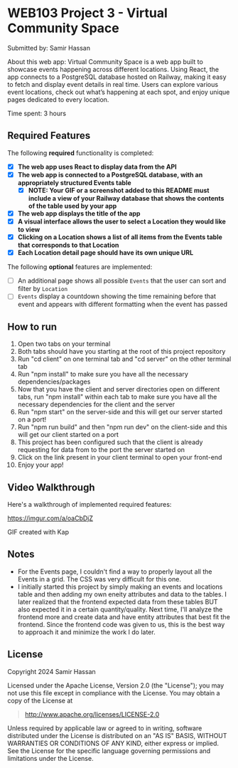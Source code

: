 # WEB103 Project 3 - Virtual Community Space

Submitted by: Samir Hassan

About this web app: Virtual Community Space is a web app built to showcase events happening across different locations. Using React, the app connects to a PostgreSQL database hosted on Railway, making it easy to fetch and display event details in real time. Users can explore various event locations, check out what’s happening at each spot, and enjoy unique pages dedicated to every location.

Time spent: 3 hours

## Required Features

The following **required** functionality is completed:

<!-- Make sure to check off completed functionality below -->

- [X] **The web app uses React to display data from the API**
- [X] **The web app is connected to a PostgreSQL database, with an appropriately structured Events table**
  - [X] **NOTE: Your GIF or a screenshot added to this README must include a view of your Railway database that shows the contents of the table used by your app**
- [X] **The web app displays the title of the app**
- [X] **A visual interface allows the user to select a Location they would like to view**
- [X] **Clicking on a Location shows a list of all items from the Events table that corresponds to that Location**
- [X] **Each Location detail page should have its own unique URL**

The following **optional** features are implemented:

- [ ] An additional page shows all possible `Events` that the user can sort and filter by `Location`
- [ ] `Events` display a countdown showing the time remaining before that event and appears with different formatting when the event has passed

## How to run
1. Open two tabs on your terminal
2. Both tabs should have you starting at the root of this project repository 
3. Run "cd client" on one terminal tab and "cd server" on the other terminal tab
4. Run "npm install" to make sure you have all the necessary dependencies/packages
5. Now that you have the client and server directories open on different tabs, run "npm install" within each tab to make sure you have all the necessary dependencies for the client and the server
6. Run "npm start" on the server-side and this will get our server started on a port!
7. Run "npm run build" and then "npm run dev" on the client-side and this will get our client started on a port
8. This project has been configured such that the client is already requesting for data from to the port the server started on
9. Click on the link present in your client terminal to open your front-end
10. Enjoy your app!

## Video Walkthrough

Here's a walkthrough of implemented required features:

https://imgur.com/a/oaCbDjZ

GIF created with Kap

## Notes

- For the Events page, I couldn't find a way to properly layout all the Events in a grid. The CSS was very difficult for this one.
- I initially started this project by simply making an events and locations table and then adding my own eneity attributes and data to the tables. I later realized that the frontend expected data from these tables BUT also expected it in a certain quantity/quality. Next time, I'll analyze the frontend more and create data and have entity attributes that best fit the frontend. Since the frontend code was given to us, this is the best way to approach it and minimize the work I do later.

## License

Copyright 2024 Samir Hassan

Licensed under the Apache License, Version 2.0 (the "License"); you may not use this file except in compliance with the License. You may obtain a copy of the License at

> http://www.apache.org/licenses/LICENSE-2.0

Unless required by applicable law or agreed to in writing, software distributed under the License is distributed on an "AS IS" BASIS, WITHOUT WARRANTIES OR CONDITIONS OF ANY KIND, either express or implied. See the License for the specific language governing permissions and limitations under the License.